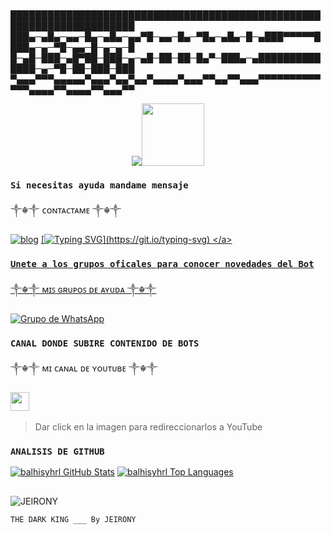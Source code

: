 # 
██████████████████████████████████████████████████████████████████████
███▄─▄█▄─▄▄─█▄─▄█▄─▄▄▀█─▄▄─█▄─▀█▄─▄█▄─█─▄███▀▀▀▀▀████▄─▄─▀█─▄▄─█─▄─▄─█
█─▄█─███─▄█▀██─███─▄─▄█─██─██─█▄▀─███▄─▄██████████████─▄─▀█─██─███─███
▀▄▄▄▀▀▀▄▄▄▄▄▀▄▄▄▀▄▄▀▄▄▀▄▄▄▄▀▄▄▄▀▀▄▄▀▀▄▄▄▀▀▀▀▀▀▀▀▀▀▀▀▀▄▄▄▄▀▀▄▄▄▄▀▀▄▄▄▀▀

<p align="center"> 
<img src="https://readme-typing-svg.herokuapp.com/?font=mono&size=15&duration=4000&color=FF1E1E&center=falso&vCenter=falso&lines=JEIRONY++%F0%9F%92%80;Gracias+por+visitar+este+repositorio.;Te+agradeceria+si+me+regalas+una+estrellita."><img src="https://readme-typing-svg.herokuapp.com/?font=Palatino&size=13&duration=4000&color=FAC213&center=falso&vCenter=falso&lines=RECUERDA+SIEMPRE+DARLE+GRACIAS+A+DIOS+POR+TODO."
 height="100px"
</p>

### `Si necesitas ayuda mandame mensaje`
   ༒☬༒ ᴄᴏɴᴛᴀᴄᴛᴀᴍᴇ  ༒☬༒

[![blog](https://img.shields.io/badge/Whatsapp-30302f?style=flat&logo=whatsapp 
)](https://wa.me/+573152139466) <a href="https://wa.me/+573152139466"> 
[![Typing SVG](https://readme-typing-svg.herokuapp.com/?font=Palatino&size=20&duration=4000&color=00F5FF&center=falso&vCenter=falso&lines=SOLO+SI+NECESITAS+AYUDA.)](https://git.io/typing-svg)
</a>

### `Unete a los grupos oficales para conocer novedades del Bot`
 ༒☬༒ ᴍɪꜱ ɢʀᴜᴘᴏꜱ ᴅᴇ ᴀʏᴜᴅᴀ  ༒☬༒
  
[![Grupo de WhatsApp](https://img.shields.io/badge/WhatsApp%20Group-25D366?style=for-the-badge&logo=whatsapp&logoColor=white)](https://chat.whatsapp.com/El6hMgOd2SJ3v4LHXjON0l)

### `CANAL DONDE SUBIRE CONTENIDO DE BOTS`
 
 ༒☬༒ ᴍɪ ᴄᴀɴᴀʟ ᴅᴇ ʏᴏᴜᴛᴜʙᴇ   ༒☬༒
 
 <a href="https://www.youtube.com/channel/UCN9wxOL23R-6hA2XgupyWZQ"><img height="30" src="https://logodownload.org/wp-content/uploads/2014/10/youtube-logo-9.png"></a>&nbsp;&nbsp;
> Dar click en la imagen para redireccionarlos a YouTube
 
 ### `ANALISIS DE GITHUB`
 [![balhisyhrl GitHub Stats](https://github-readme-stats.vercel.app/api?username=JEIRONY&show_icons=true&hide=issues&theme=radical)](https://github-readme-stats.vercel.app/api?username=JEIRONY&show_icons=true&hide=issues&theme=radical)
[![balhisyhrl Top Languages](https://github-readme-stats.vercel.app/api/top-langs/?username=JEIRONY&layout=compact&theme=radical)](https://github-readme-stats.vercel.app/api/top-langs/?username=JEIRONY&layout=compact&theme=radical)


## 
![JEIRONY](https://i.imgur.com/KVqY6z3.jpg)
```bash
THE DARK KING ___ By JEIRONY
```
